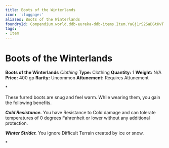 ```yaml
---
title: Boots of the Winterlands
icon: ':luggage:'
aliases: Boots of the Winterlands
foundryId: Compendium.world.ddb-eureka-ddb-items.Item.YaGj1rS2SaDGtHvT
tags:
- Item
---
```


# Boots of the Winterlands

**Boots of the Winterlands**
_Clothing_
**Type:** Clothing
**Quantity:** 1
**Weight:** N/A
**Price:** 400 gp
**Rarity:** Uncommon
**Attunement:** Requires Attunement

*<p>These furred boots are snug and feel warm. While wearing them, you gain the following benefits.

***Cold Resistance.*** You have Resistance to Cold damage and can tolerate temperatures of 0 degrees Fahrenheit or lower without any additional protection.

***Winter Strider.*** You ignore Difficult Terrain created by ice or snow.</p>*